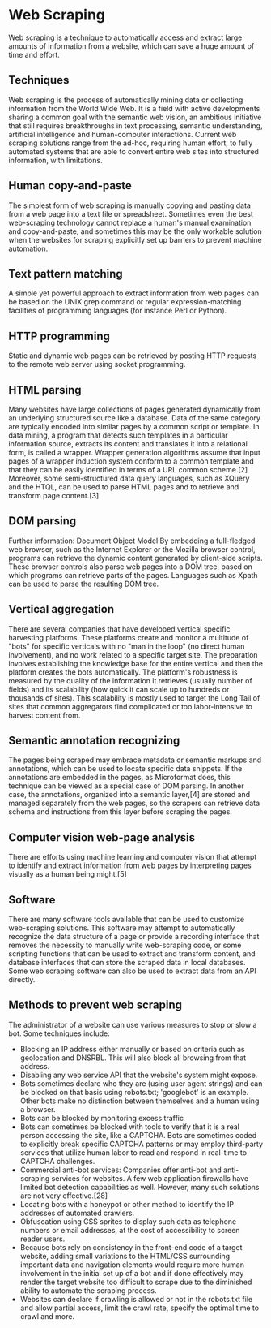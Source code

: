 # Web Scraping

Web scraping is a technique to automatically access and extract large amounts of information from a website, which can save a huge amount of time and effort.

## Techniques

Web scraping is the process of automatically mining data or collecting information from the World Wide Web. It is a field with active developments sharing a common goal with the semantic web vision, an ambitious initiative that still requires breakthroughs in text processing, semantic understanding, artificial intelligence and human-computer interactions. Current web scraping solutions range from the ad-hoc, requiring human effort, to fully automated systems that are able to convert entire web sites into structured information, with limitations.

## Human copy-and-paste

The simplest form of web scraping is manually copying and pasting data from a web page into a text file or spreadsheet.
Sometimes even the best web-scraping technology cannot replace a human's manual examination and copy-and-paste, and sometimes this may be the only workable solution when the websites for scraping explicitly set up barriers to prevent machine automation.

## Text pattern matching

A simple yet powerful approach to extract information from web pages can be based on the UNIX grep command or regular expression-matching facilities of programming languages (for instance Perl or Python).

## HTTP programming

Static and dynamic web pages can be retrieved by posting HTTP requests to the remote web server using socket programming.

## HTML parsing

Many websites have large collections of pages generated dynamically from an underlying structured source like a database. Data of the same category are typically encoded into similar pages by a common script or template. In data mining, a program that detects such templates in a particular information source, extracts its content and translates it into a relational form, is called a wrapper. Wrapper generation algorithms assume that input pages of a wrapper induction system conform to a common template and that they can be easily identified in terms of a URL common scheme.[2] Moreover, some semi-structured data query languages, such as XQuery and the HTQL, can be used to parse HTML pages and to retrieve and transform page content.[3]

## DOM parsing

Further information: Document Object Model
By embedding a full-fledged web browser, such as the Internet Explorer or the Mozilla browser control, programs can retrieve the dynamic content generated by client-side scripts. These browser controls also parse web pages into a DOM tree, based on which programs can retrieve parts of the pages. Languages such as Xpath can be used to parse the resulting DOM tree.

## Vertical aggregation

There are several companies that have developed vertical specific harvesting platforms. These platforms create and monitor a multitude of "bots" for specific verticals with no "man in the loop" (no direct human involvement), and no work related to a specific target site. The preparation involves establishing the knowledge base for the entire vertical and then the platform creates the bots automatically. The platform's robustness is measured by the quality of the information it retrieves (usually number of fields) and its scalability (how quick it can scale up to hundreds or thousands of sites). This scalability is mostly used to target the Long Tail of sites that common aggregators find complicated or too labor-intensive to harvest content from.

## Semantic annotation recognizing

The pages being scraped may embrace metadata or semantic markups and annotations, which can be used to locate specific data snippets. If the annotations are embedded in the pages, as Microformat does, this technique can be viewed as a special case of DOM parsing. In another case, the annotations, organized into a semantic layer,[4] are stored and managed separately from the web pages, so the scrapers can retrieve data schema and instructions from this layer before scraping the pages.

## Computer vision web-page analysis

There are efforts using machine learning and computer vision that attempt to identify and extract information from web pages by interpreting pages visually as a human being might.[5]

## Software

There are many software tools available that can be used to customize web-scraping solutions. This software may attempt to automatically recognize the data structure of a page or provide a recording interface that removes the necessity to manually write web-scraping code, or some scripting functions that can be used to extract and transform content, and database interfaces that can store the scraped data in local databases. Some web scraping software can also be used to extract data from an API directly.

## Methods to prevent web scraping

The administrator of a website can use various measures to stop or slow a bot. Some techniques include:

* Blocking an IP address either manually or based on criteria such as geolocation and DNSRBL. This will also block all browsing from that address.
* Disabling any web service API that the website's system might expose.
* Bots sometimes declare who they are (using user agent strings) and can be blocked on that basis using robots.txt; 'googlebot' is an example. Other bots make no distinction between themselves and a human using a browser.
* Bots can be blocked by monitoring excess traffic
* Bots can sometimes be blocked with tools to verify that it is a real person accessing the site, like a CAPTCHA. Bots are sometimes coded to explicitly break specific CAPTCHA patterns or may employ third-party services that utilize human labor to read and respond in real-time to CAPTCHA challenges.
* Commercial anti-bot services: Companies offer anti-bot and anti-scraping services for websites. A few web application firewalls have limited bot detection capabilities as well. However, many such solutions are not very effective.[28]
* Locating bots with a honeypot or other method to identify the IP addresses of automated crawlers.
* Obfuscation using CSS sprites to display such data as telephone numbers or email addresses, at the cost of accessibility to screen reader users.
* Because bots rely on consistency in the front-end code of a target website, adding small variations to the HTML/CSS surrounding important data and navigation elements would require more human involvement in the initial set up of a bot and if done effectively may render the target website too difficult to scrape due to the diminished ability to automate the scraping process.
* Websites can declare if crawling is allowed or not in the robots.txt file and allow partial access, limit the crawl rate, specify the optimal time to crawl and more.

